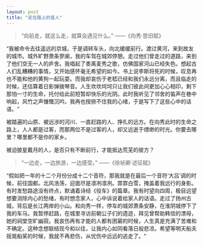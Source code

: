 ```yaml
---
layout: post
title: "走在路上的昔人"
---
```


> “向前走，就这么走，就算会遇见什么。”
> ——《向秀·思旧赋》

“我被命令去往遥远的京城，于是调转车头，向北缓缓前行。渡过黄河，来到故友的城市。城外旷野萧条寥阒，我的车驾在城郊停憩。走过他们曾走过的道路，来到了他们空无一人的庐舍。我唱起了黍离麦秀之歌，仿佛国家河山已经失色。想起古人们乱糟糟的事情，又开始感怀毫无希望的如今。书上说李斯将死的时候，叹息再也不能和他的黄狗一起玩耍。而我却哀伤于老嵇已经和我们永远分离，而且临走的时候，还估算着日影弹拨琴音。人生坎坎坷坷只让我们彼此间更加心心相印，剩下那怕一寸的生命，托付给此前短暂却快乐的光阴。此时我听见了邻舍的笛声在巷中响起，风竹之声慷慨沉吟。我再也按捺不住我的心绪，于是写下了这些心中的话语。“

被踏遍的山原、被远涉的河川、一直赶路的人、挣扎的远方。在向秀此时的生命之路上，人人都是过客，而那两位不是过客的人，却又远逝于缥缈的时光。你要去哪里？哪里都不是你的家乡。

被迫披星戴月的人，是否只有不断前行，才能抵达荒芜的彼方？

> “一边走，一边旅游，一边感受。”
> ——《徐祯卿·述征赋》

“假如把一年的十二个月份分成十二个音符，那我就是在最后一个音符‘大吕’调的时候，前往国都。北风浩荡，迎面尽是凛冽凛冽。霏霏白雪，掩盖着我远行的身影。有时发愁路途没有终点，默诵着诗经《役车》的篇章。我有时望向四周，极目远望想要消除内心的愁绪，有时想念家人，心中诉说着给家人的话语。走过了扬州古城，背后是长江两岸的小山。和向秀一样，停车的城郊萧条安静，在淮阴城停下了我的车马。我暂停赶路，在城里寻访前朝公子们的遗迹，拜见曾帮助韩信的漂母，她的祠堂空旷幽寂。我哀伤再有才能的人都有困窘的时候，人生真是充满了苦难和不确定。这种念想联结现今和以往，让我内心如同看落日般悲凉。希望等明天船夫摇晃船桨的时候，我就不再悲伤，从忧伤中远远的逃走了。“
